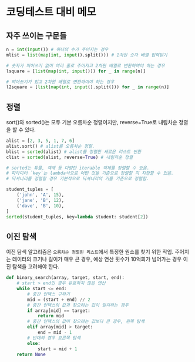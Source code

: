 # 코딩테스트 대비 메모

## 자주 쓰이는 구문들
```python
n = int(input()) # 하나의 수가 주어지는 경우
mlist = list(map(int, input().split())) # 1차원 숫자 배열 입력받기

# 숫자가 띄어쓰기 없이 여러 줄로 주어지고 2차원 배열로 변환하여야 하는 경우
lsquare = [list(map(int, input())) for _ in range(n)]

# 띄어쓰기가 있고 2차원 배열로 변환하여야 하는 경우
l2square = [list(map(int, input().split())) for _ in range(n)]
```

## 정렬
sort()와 sorted()는 모두 기본 오름차순 정렬이지만, reverse=True로 내림차순 정렬을 할 수 있다.
```python
alist = [2, 3, 5, 1, 7, 6]
alist.sort() # alist를 오름차순 정렬.
blist = sorted(alist) # alist를 정렬한 새로운 리스트 반환
clist = sorted(alist, reverse=True) # 내림차순 정렬

# sorted는 튜플, 객체 등 다양한 iterable 객체를 정렬할 수 있음.
# 파라미터 `key`는 lambda식으로 어떤 것을 기준으로 정렬할 지 지정할 수 있음.
# 딕셔너리를 정렬할 경우 기본적으로 딕셔너리의 키를 기준으로 정렬함.

student_tuples = [
    ('john', 'A', 15),
    ('jane', 'B', 12),
    ('dave', 'B', 10),
]
sorted(student_tuples, key=lambda student: student[2])
```

## 이진 탐색

이진 탐색 알고리즘은 `오름차순 정렬된 리스트`에서 특정한 원소를 찾기 위한 작업.
주어지는 데이터의 크기나 길이가 매우 큰 경우, 예상 연산 횟수가 10억회가 넘어가는 경우 이진 탐색을 고려해야 한다.

```python
def binary_search(array, target, start, end):
    # start > end인 경우 유효하지 않은 연산
    while start <= end:
        # 중간 인덱스 구하기
        mid = (start + end) // 2
        # 중간 인덱스의 값과 찾으려는 값이 일치하는 경우
        if array[mid] == target:
            return mid
        # 중간 인덱스의 값이 찾으려는 값보다 큰 경우, 왼쪽 탐색
        elif array[mid] > target:
            end = mid - 1
        # 반대의 경우 오른쪽 탐색
        else:
            start = mid + 1
    return None
```